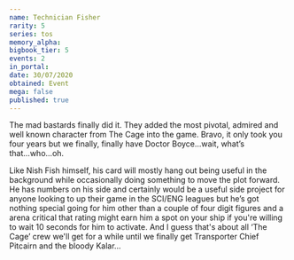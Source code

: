```yaml
---
name: Technician Fisher
rarity: 5
series: tos
memory_alpha:
bigbook_tier: 5
events: 2
in_portal:
date: 30/07/2020
obtained: Event
mega: false
published: true
---
```


The mad bastards finally did it. They added the most pivotal, admired and well known character from The Cage into the game. Bravo, it only took you four years but we finally, finally have Doctor Boyce...wait, what’s that...who...oh.

Like Nish Fish himself, his card will mostly hang out being useful in the background while occasionally doing something to move the plot forward. He has numbers on his side and certainly would be a useful side project for anyone looking to up their game in the SCI/ENG leagues but he’s got nothing special going for him other than a couple of four digit figures and a arena critical that rating might earn him a spot on your ship if you're willing to wait 10 seconds for him to activate. And I guess that's about all ‘The Cage’ crew we'll get for a while until we finally get Transporter Chief Pitcairn and the bloody Kalar…
